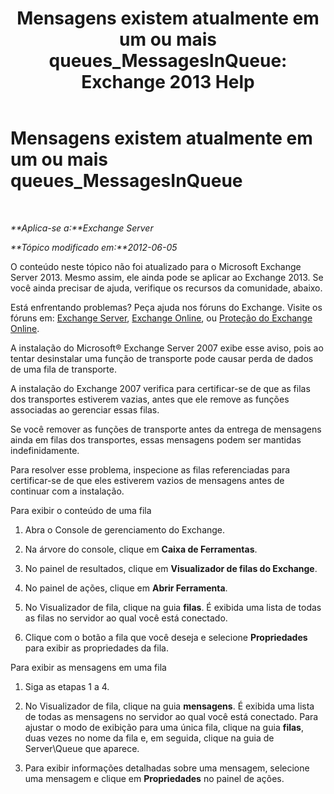 ﻿---
title: 'Mensagens existem atualmente em um ou mais queues_MessagesInQueue: Exchange 2013 Help'
TOCTitle: Mensagens existem atualmente em um ou mais queues_MessagesInQueue
ms:assetid: 3ffcdc7e-c1b7-49a7-8e5f-b30c0397908d
ms:mtpsurl: https://technet.microsoft.com/pt-br/library/ms.exch.setupreadiness.messagesinqueue(v=EXCHG.150)
ms:contentKeyID: 50485413
ms.date: 05/22/2018
mtps_version: v=EXCHG.150
ms.translationtype: MT
---

# Mensagens existem atualmente em um ou mais queues\_MessagesInQueue

 

_**Aplica-se a:**Exchange Server_

_**Tópico modificado em:**2012-06-05_

O conteúdo neste tópico não foi atualizado para o Microsoft Exchange Server 2013. Mesmo assim, ele ainda pode se aplicar ao Exchange 2013. Se você ainda precisar de ajuda, verifique os recursos da comunidade, abaixo.

Está enfrentando problemas? Peça ajuda nos fóruns do Exchange. Visite os fóruns em: [Exchange Server](https://go.microsoft.com/fwlink/p/?linkid=60612), [Exchange Online](https://go.microsoft.com/fwlink/p/?linkid=267542), ou [Proteção do Exchange Online](https://go.microsoft.com/fwlink/p/?linkid=285351).

A instalação do Microsoft® Exchange Server 2007 exibe esse aviso, pois ao tentar desinstalar uma função de transporte pode causar perda de dados de uma fila de transporte.

A instalação do Exchange 2007 verifica para certificar-se de que as filas dos transportes estiverem vazias, antes que ele remove as funções associadas ao gerenciar essas filas.

Se você remover as funções de transporte antes da entrega de mensagens ainda em filas dos transportes, essas mensagens podem ser mantidas indefinidamente.

Para resolver esse problema, inspecione as filas referenciadas para certificar-se de que eles estiverem vazios de mensagens antes de continuar com a instalação.

Para exibir o conteúdo de uma fila

1.  Abra o Console de gerenciamento do Exchange.

2.  Na árvore do console, clique em **Caixa de Ferramentas**.

3.  No painel de resultados, clique em **Visualizador de filas do Exchange**.

4.  No painel de ações, clique em **Abrir Ferramenta**.

5.  No Visualizador de fila, clique na guia **filas**. É exibida uma lista de todas as filas no servidor ao qual você está conectado.

6.  Clique com o botão a fila que você deseja e selecione **Propriedades** para exibir as propriedades da fila.

Para exibir as mensagens em uma fila

1.  Siga as etapas 1 a 4.

2.  No Visualizador de fila, clique na guia **mensagens**. É exibida uma lista de todas as mensagens no servidor ao qual você está conectado. Para ajustar o modo de exibição para uma única fila, clique na guia **filas**, duas vezes no nome da fila e, em seguida, clique na guia de Server\\Queue que aparece.

3.  Para exibir informações detalhadas sobre uma mensagem, selecione uma mensagem e clique em **Propriedades** no painel de ações.


